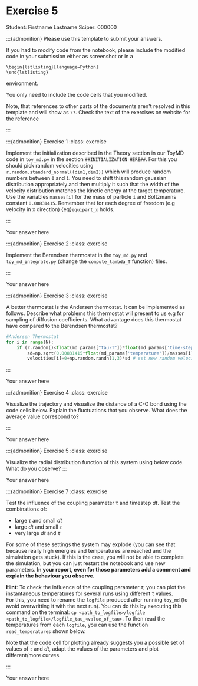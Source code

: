 # Exercise 5

Student:  Firstname Lastname    Sciper: 000000

:::{admonition} Please use this template to submit your answers. 

If you had to modify code from the notebook, please include the modified code in your submission either as screenshot or in a 

```
\begin{lstlisting}[language=Python]
\end{lstlisting}
```


environment. 

You only need to include the code cells that you modified.

Note, that references to other parts of the documents aren't resolved in this template and will show as `??`. Check the text of the exercises on website for the reference

:::

:::{admonition} Exercise 1
:class: exercise

Implement the initialization described in the Theory section in our ToyMD code in `toy_md.py` in the section `##INITIALIZATION HERE##`. For this you should pick random velocities using `r.random.standard_normal((dim1,dim2))` which will produce random numbers between `0` and `1`. You need to shift this random gaussian distribution appropriately and then multiply it such that the width of the velocity distribution matches the kinetic energy at the target temperature. Use the variables `masses[i]` for the mass of particle `i` and Boltzmanns constant `0.00831415`. Remember that for each degree of freedom (e.g velocity in x direction) {eq}`equipart_x` holds.

:::

Your answer here

:::{admonition} Exercise 2
:class: exercise

Implement the Berendsen thermostat in the `toy_md.py` and `toy_md_integrate.py` (change the `compute_lambda_T` function) files. 

:::

Your answer here

:::{admonition} Exercise 3
:class: exercise

A better thermostat is the Andersen thermostat. It can be implemented as follows. Describe what problems this thermostat will present to us e.g for sampling of diffusion coefficients. What advantage does this thermostat have compared to the Berendsen thermostat?
</div>


``` python
#Andersen Thermostat
for i in range(N):
    if (r.random()<float(md_params["tau-T"])*float(md_params['time-step'])):# pick random particles according to nu
        sd=np.sqrt(0.00831415*float(md_params['temperature'])/masses[i])  # Velocity distribution at target temperature
        velocities[i]=0+np.random.randn(1,3)*sd # set new random velocities
```
:::

Your answer here

:::{admonition} Exercise 4
:class: exercise

Visualize the trajectory and visualize the distance of a C-O bond using the code cells below. 
Explain the fluctuations that you observe. What does the average value correspond to?

:::

Your answer here

:::{admonition} Exercise 5
:class: exercise

Visualize the radial distribution function of this system using below code. What do you observe?
:::

Your answer here

:::{admonition} Exercise 7
:class: exercise

Test the influence of the coupling parameter $\tau$ and timestep $dt$. 
Test the combinations of:
- large $\tau$ and small $dt$
- large $dt$ and small $\tau$ 
- very large $dt$ and $\tau$ 

For some of these settings the system may explode (you can see that because really high energies and temperatures are reached and the simulation gets stuck). If this is the case, you will not be able to complete the simulation, but you can just restart the notebook and use new parameters. **In your report, even for those parameters add a comment and explain the behaviour you observe**.

**Hint**: To check the influence of the coupling parameter $\tau$, you can plot the instantaneous temperatures for several runs using different $\tau$ values.   
For this, you need to rename the `logfile` produced after running `toy_md` (to avoid overwritting it with the next run). You can do this by executing this command on the terminal: `cp <path_to_logfile>/logfile <path_to_logfile>/logfile_tau_<value_of_tau>`. To then read the temperatures from each `logfile`, you can use the function `read_temperatures` shown below.

Note that the code cell for plotting already suggests you a possible set of values of $\tau$ and $dt$, adapt the values of the parameters and plot different/more curves.

:::

Your answer here
